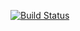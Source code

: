 [![Build Status](https://travis-ci.org/cursodsousa/library-api.svg?branch=feature_swagger)](https://travis-ci.org/cursodsousa/library-api)